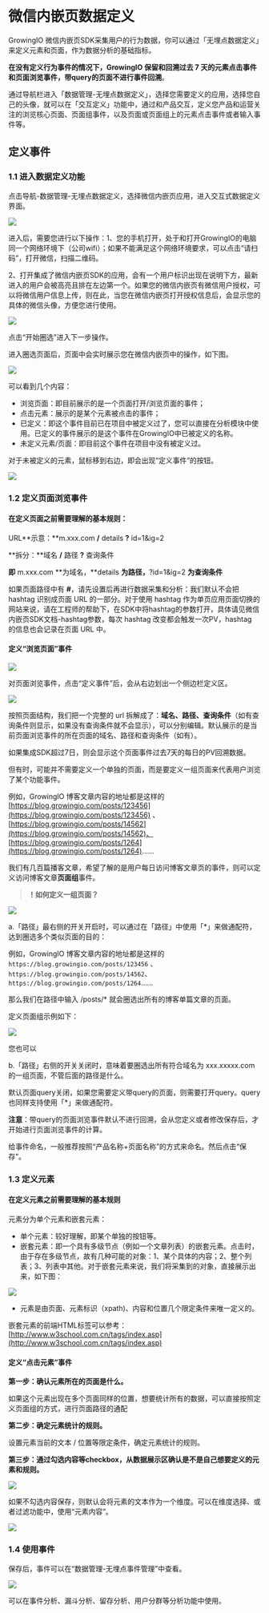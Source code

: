 # 微信内嵌页数据定义

GrowingIO 微信内嵌页SDK采集用户的行为数据，你可以通过「无埋点数据定义」来定义元素和页面，作为数据分析的基础指标。

**在没有定义行为事件的情况下，GrowingIO 保留和回溯过去 7 天的元素点击事件和页面浏览事件，带query的页面不进行事件回溯**。

通过导航栏进入「数据管理-无埋点数据定义」，选择您需要定义的应用，选择您自己的头像，就可以在「交互定义」功能中，通过和产品交互，定义您产品和运营关注的浏览核心页面、页面组事件，以及页面或页面组上的元素点击事件或者输入事件等。**​**

## **定义事件** <a id="ding-yi-shi-jian"></a>

### **1.1 进入数据定义功能** <a id="11-jin-ru-shu-ju-ding-yi-gong-neng"></a>

点击导航-数据管理-无埋点数据定义，选择微信内嵌页应用，进入交互式数据定义界面。

![](https://docs.growingio.com/.gitbook/assets/-LGNxeGABUADKiTWTaEM-LStd789kpywbmdmhAi0-LSthq-EM4_R9nrzDV0nimage.png)

进入后，需要您进行以下操作：1、您的手机打开，处于和打开GrowingIO的电脑同一个网络环境下（公司wifi）；如果不能满足这个网络环境要求，可以点击“请扫码”，打开微信，扫描二维码。

2、打开集成了微信内嵌页SDK的应用，会有一个用户标识出现在说明下方，最新进入的用户会被高亮且排在左边第一个。如果您的微信内嵌页有微信用户授权，可以将微信用户信息上传，则在此，当您在微信内嵌页打开授权信息后，会显示您的具体的微信头像，方便您进行使用。

![](https://docs.growingio.com/.gitbook/assets/-LGNxeGABUADKiTWTaEM-LStd789kpywbmdmhAi0-LStmkkNw84NxFUY0SFMimage.png)

点击“开始圈选”进入下一步操作。

进入圈选页面后，页面中会实时展示您在微信内嵌页中的操作，如下图。

![](https://docs.growingio.com/.gitbook/assets/-LGNxeGABUADKiTWTaEM-LT5pQceMwH00c77PVCK-LT5pcL2OZgjfqNrT9Pqimage.png)

可以看到几个内容：

* 浏览页面：即目前展示的是一个页面打开/浏览页面的事件；
* 点击元素：展示的是某个元素被点击的事件；
* 已定义：即这个事件目前已在项目中被定义过了，您可以直接在分析模块中使用。已定义的事件展示的是这个事件在GrowingIO中已被定义的名称。
* 未定义元素/页面：即目前这个事件在项目中没有被定义过。

对于未被定义的元素，鼠标移到右边，即会出现“定义事件”的按钮。

![](https://docs.growingio.com/.gitbook/assets/-LGNxeGABUADKiTWTaEM-LStd789kpywbmdmhAi0-LStoa5tixfEWE2VLxR6image.png)

### 1.2 定义页面浏览事件 <a id="12-ding-yi-ye-mian-liu-lan-shi-jian"></a>

#### **在定义页面之前需要理解的基本规则：** <a id="zai-ding-yi-ye-mian-zhi-qian-xu-yao-li-jie-de-ji-ben-gui-ze"></a>

URL**示意：**m.xxx.com **/** details **?** id=1&ig=2

**拆分：**域名 **/** 路径 **?** 查询条件

**即** m.xxx.com **为域名，**details **为路径，**?id=1&ig=2 **为查询条件**

如果页面路径中有 **\#**，请先设置后再进行数据采集和分析：我们默认不会把 hashtag 识别成页面 URL 的一部分。对于使用 hashtag 作为单页应用页面切换的网站来说，请在工程师的帮助下，在SDK中将hashtag的参数打开，具体请见微信内嵌页SDK文档-hashtag参数，每次 hashtag 改变都会触发一次PV，hashtag 的信息也会记录在页面 URL 中。

#### 定义“浏览页面”事件 <a id="ding-yi-liu-lan-ye-mian-shi-jian"></a>

![](https://docs.growingio.com/.gitbook/assets/-LGNxeGABUADKiTWTaEM-LStqQL7H0z2BLwrVoxC-LSts6YDb7fyalaDTtQzimage.png)

对页面浏览事件，点击“定义事件”后，会从右边划出一个侧边栏定义区。

![](https://docs.growingio.com/.gitbook/assets/-LGNxeGABUADKiTWTaEM-LT2bQFEfyMzBSr-1hFw-LT2e1MnENZ_CgpPuz1Dimage.png)

按照页面结构，我们把一个完整的 url 拆解成了：**域名、路径、查询条件**（如有查询条件则显示，如果没有查询条件就不会显示），可以分别编辑。默认展示的是当前页面浏览事件的所在页面的域名、路径和查询条件（如有）。

如果集成SDK超过7日，则会显示这个页面事件过去7天的每日的PV回溯数据。

但有时，可能并不需要定义一个单独的页面，而是要定义一组页面来代表用户浏览了某个功能事件。

例如，GrowingIO 博客文章内容的地址都是这样的 [https://blog.growingio.com/posts/123456](https://blog.growingio.com/posts/123456) 、 [https://blog.growingio.com/posts/14562](https://blog.growingio.com/posts/14562)、 [https://blog.growingio.com/posts/1264](https://blog.growingio.com/posts/1264)......

我们有几百篇播客文章，希望了解的是用户每日访问博客文章页的事件，则可以定义访问博客文章**页面组**事件。

> **！如何定义一组页面？**

![](https://docs.growingio.com/.gitbook/assets/-LGNxeGABUADKiTWTaEM-LStqQL7H0z2BLwrVoxC-LStvOh8R-l-tMPnnyEB2BE01610-732A-4E90-9BEF-304D5EE0443B.png)

a.「路径」最右侧的开关开启时，可以通过在「路径」中使用「\*」来做通配符，达到圈选多个类似页面的目的：

例如，GrowingIO 博客文章内容的地址都是这样的 `https://blog.growingio.com/posts/123456` 、 `https://blog.growingio.com/posts/14562`、 `https://blog.growingio.com/posts/1264`......

那么我们在路径中输入 /posts/\* 就会圈选出所有的博客单篇文章的页面。

定义页面组示例如下：

![](https://docs.growingio.com/.gitbook/assets/-LGNxeGABUADKiTWTaEM-LT2bQFEfyMzBSr-1hFw-LT2hmb11skHnMRyFpJJimage.png)

您也可以

b.「路径」右侧的开关关闭时，意味着要圈选出所有符合域名为 xxx.xxxxx.com 的一组页面，不管后面的路径是什么。

默认页面query关闭，如果您需要定义带query的页面，则需要打开query。query也同样支持使用「\*」来做通配符。

**注意**：带query的页面浏览事件默认不进行回溯，会从您定义或者修改保存后，才开始进行页面浏览事件的计算。

给事件命名，一般推荐按照“产品名称+页面名称”的方式来命名。然后点击“保存”。

### 1.3 定义元素 <a id="13-ding-yi-yuan-su"></a>

#### **在定义元素之前需要理解的基本规则** <a id="zai-ding-yi-yuan-su-zhi-qian-xu-yao-li-jie-de-ji-ben-gui-ze"></a>

元素分为单个元素和嵌套元素：

* 单个元素：较好理解，即某个单独的按钮等。
* 嵌套元素：即一个具有多级节点（例如一个文章列表）的嵌套元素。点击时，由于存在多级节点，故有几种可能的对象：1、某个具体的内容；2、整个列表；3、列表中其他。对于嵌套元素来说，我们将采集到的对象，直接展示出来，如下图：

![](https://docs.growingio.com/.gitbook/assets/-LGNxeGABUADKiTWTaEM-LStqQL7H0z2BLwrVoxC-LStufa_uPwygfFLas7himage.png)

* 元素是由页面、元素标识（xpath\)、内容和位置几个限定条件来唯一定义的。

嵌套元素的前端HTML标签可以参考：[http://www.w3school.com.cn/tags/index.asp](http://www.w3school.com.cn/tags/index.asp)​

#### **定义“点击元素”事件** <a id="ding-yi-dian-ji-yuan-su-shi-jian"></a>

**第一步：确认元素所在的页面是什么。**

如果这个元素出现在多个页面同样的位置，想要统计所有的数据，可以直接按照定义页面组的方式，进行页面路径的通配

**第二步：确定元素统计的规则。**

设置元素当前的文本 / 位置等限定条件，确定元素统计的规则。

**第三步：通过勾选内容等checkbox，从数据展示区确认是不是自己想要定义的元素和规则。**

![](https://docs.growingio.com/.gitbook/assets/-LGNxeGABUADKiTWTaEM-LT2bQFEfyMzBSr-1hFw-LT2iCtALnfoWaSKbtioimage.png)

如果不勾选内容保存，则默认会将元素的文本作为一个维度。可以在维度选择、或者过滤功能中，使用“元素内容”。

![](https://docs.growingio.com/.gitbook/assets/-LGNxeGABUADKiTWTaEM-LT2bQFEfyMzBSr-1hFw-LT2kDLxrRtxdG_6fDbWimage.png)

### 1.4 使用事件 <a id="14-shi-yong-shi-jian"></a>

保存后，事件可以在“数据管理-无埋点事件管理”中查看。

![](https://docs.growingio.com/.gitbook/assets/-LGNxeGABUADKiTWTaEM-LT2bQFEfyMzBSr-1hFw-LT2kgfBMyIajeThkJtrimage.png)

可以在事件分析、漏斗分析、留存分析、用户分群等分析功能中使用。

